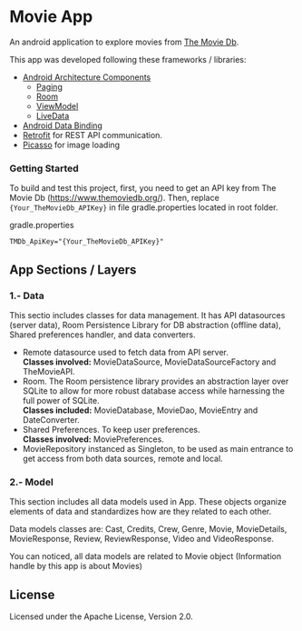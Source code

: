 # Movie App
An android application to explore movies from [The Movie Db](https://www.themoviedb.org/).

This app was developed following these frameworks / libraries:

- [Android Architecture Components](https://developer.android.com/topic/libraries/architecture/) 
    * [Paging](https://developer.android.com/topic/libraries/architecture/paging/) 
    * [Room](https://developer.android.com/topic/libraries/architecture/room)
    * [ViewModel](https://developer.android.com/topic/libraries/architecture/viewmodel)
    * [LiveData](https://developer.android.com/topic/libraries/architecture/livedata)
- [Android Data Binding](https://developer.android.com/topic/libraries/data-binding/)
- [Retrofit](http://square.github.io/retrofit/) for REST API communication.
- [Picasso](http://square.github.io/picasso/) for image loading


### Getting Started

To build and test this project, first, you need to get an API key from The Movie Db (https://www.themoviedb.org/).
Then, replace `{Your_TheMovieDb_APIKey}` in file gradle.properties located in root folder.


gradle.properties
```
TMDb_ApiKey="{Your_TheMovieDb_APIKey}"
```


## App Sections / Layers

### 1.- Data

This sectio includes classes for data management. It has API datasources (server data), Room Persistence Library for DB abstraction (offline data), Shared preferences handler, and data converters. 

- Remote datasource used to fetch data from API server.<br><b>Classes involved:</b> MovieDataSource, MovieDataSourceFactory and TheMovieAPI.
- Room. The Room persistence library provides an abstraction layer over SQLite to allow for more robust database access while harnessing the full power of SQLite.<br><b>Classes included:</b> MovieDatabase, MovieDao, MovieEntry and DateConverter.
- Shared Preferences. To keep user preferences.<br><b>Classes involved:</b> MoviePreferences.
- MovieRepository instanced as Singleton, to be used as main entrance to get access from both data sources, remote and local.

### 2.- Model

This section includes all data models used in App. These objects organize elements of data and standardizes how are they related to each other.

Data models classes are: Cast, Credits, Crew, Genre, Movie, MovieDetails, MovieResponse, Review, ReviewResponse, Video and VideoResponse.

You can noticed, all data models are related to Movie object (Information handle by this app is about Movies)


## License
Licensed under the Apache License, Version 2.0.